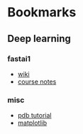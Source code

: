 # Bookmarks
## Deep learning
### fastai1
- [wiki](http://wiki.fast.ai/index.php/Main_Page)
- [course notes](http://wiki.fast.ai/index.php/Course_notes)

### misc
- [pdb tutorial](https://pythonconquerstheuniverse.wordpress.com/2009/09/10/debugging-in-python/)
- [matplotlib](http://pbpython.com/effective-matplotlib.html)
